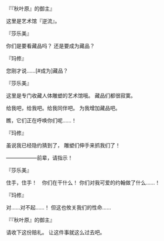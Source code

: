 『『秋叶原』的御主』

这里是艺术馆『逆流』。

『莎乐美』

你们是要看藏品吗？
还是要成为藏品？

『玛修』

您刚才说……[#成为]藏品？

『莎乐美』

这里是专门收藏人体雕塑的艺术馆哦。
藏品们都很寂寞。

给我吧，给我吧。给我同伴吧。
为我增加藏品吧。

瞧，它们正在呼唤你们呢……！

『玛修』

虽说我已经隐约猜到了，
雕塑们伸手来抓我们了！

——————前辈，请指示！

『莎乐美』

住手，住手！　你们在干什么！
你们对我可爱的约翰做了什么……！

『玛修』

对……对不起……！
但这也攸关我们的性命……

『『秋叶原』的御主』

请收下这份赔礼。
让这件事就这么过去吧。

